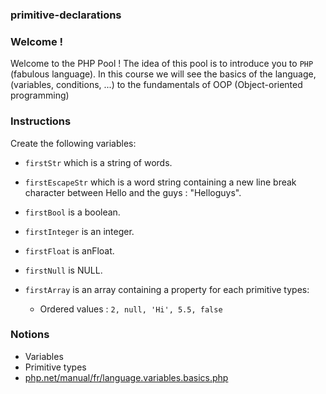 ### primitive-declarations

### Welcome !

Welcome to the PHP Pool ! The idea of this pool is to introduce you to `PHP` (fabulous language).
In this course we will see the basics of the language, (variables, conditions, ...) to the fundamentals of OOP (Object-oriented programming)

### Instructions

Create the following variables:

- `firstStr` which is a string of words.
- `firstEscapeStr` which is a word string containing a new line break character between Hello and the guys : "Helloguys".
- `firstBool` is a boolean.
- `firstInteger` is an integer.
- `firstFloat` is anFloat.
- `firstNull` is NULL.

- `firstArray` is an array containing a property for each primitive types:
    - Ordered values : `2, null, 'Hi', 5.5, false`

### Notions

- Variables
- Primitive types
- [php.net/manual/fr/language.variables.basics.php](https://php.net/manual/fr/language.variables.basics.php)